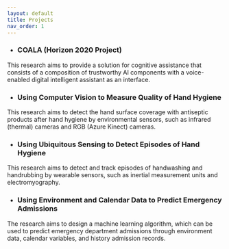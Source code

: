 ```yaml
---
layout: default
title: Projects
nav_order: 1
---
```


- ### COALA (Horizon 2020 Project)
This research aims to provide a solution for cognitive assistance that consists of a composition of trustworthy AI components with a voice-enabled digital intelligent assistant as an interface.

- ### Using Computer Vision to Measure Quality of Hand Hygiene
This research aims to detect the hand surface coverage with antiseptic products after hand hygiene by environmental sensors, such as infrared (thermal) cameras and RGB (Azure Kinect) cameras.

- ### Using Ubiquitous Sensing to Detect Episodes of Hand Hygiene
This research aims to detect and track episodes of handwashing and handrubbing by wearable sensors, such as inertial measurement units and electromyography.

- ### Using Environment and Calendar Data to Predict Emergency Admissions
The research aims to design a machine learning algorithm, which can be used to predict emergency department admissions through environment data, calendar variables, and history admission records.
